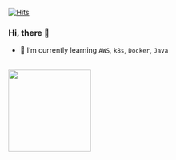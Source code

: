 
[![Hits](https://hits.seeyoufarm.com/api/count/incr/badge.svg?url=https%3A%2F%2Fgithub.com%2Fkakjzi&count_bg=%23F8B703&title_bg=%23968A0F&icon=&icon_color=%23E7E7E7&title=hits&edge_flat=false)](https://hits.seeyoufarm.com)
<!-- [![Instagram Badge](https://img.shields.io/badge/Instagram-9c38d1?style=flat&logo=Instagram&logoColor=white)](https://www.instagram.com/xuzzang_) -->

 
 

### Hi, there 🙌

- 🌱 I’m currently learning `AWS`, `k8s`, `Docker`, `Java`

<br>

<img align='center' src="https://github-readme-stats.vercel.app/api?username=kakjzi" height="165">



<!--[![Solved.ac Profile](http://mazassumnida.wtf/api/v2/generate_badge?boj=wldn1728)](https://solved.ac/wldn1728/)-->
